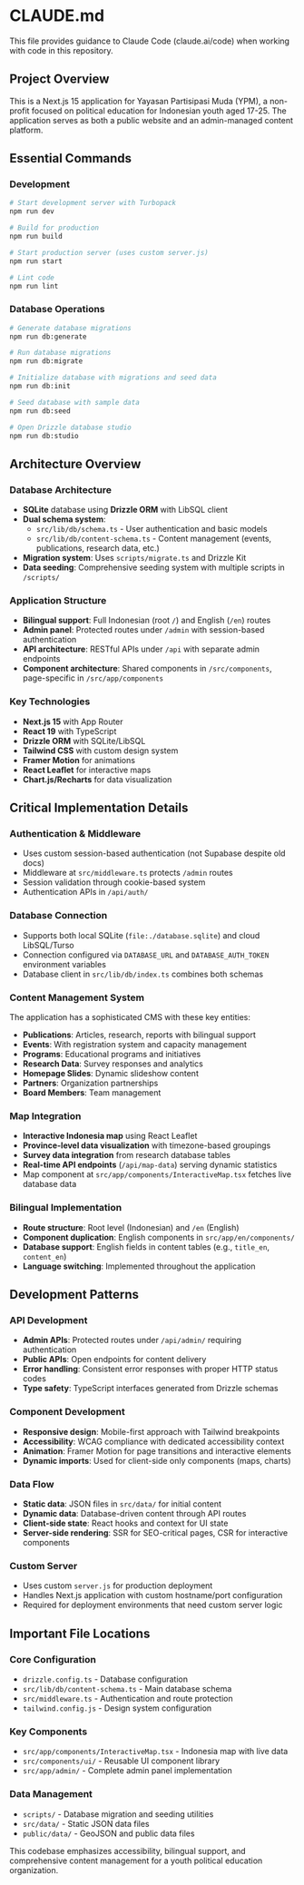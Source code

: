 # CLAUDE.md

This file provides guidance to Claude Code (claude.ai/code) when working with code in this repository.

## Project Overview

This is a Next.js 15 application for Yayasan Partisipasi Muda (YPM), a non-profit focused on political education for Indonesian youth aged 17-25. The application serves as both a public website and an admin-managed content platform.

## Essential Commands

### Development
```bash
# Start development server with Turbopack
npm run dev

# Build for production
npm run build

# Start production server (uses custom server.js)
npm run start

# Lint code
npm run lint
```

### Database Operations
```bash
# Generate database migrations
npm run db:generate

# Run database migrations  
npm run db:migrate

# Initialize database with migrations and seed data
npm run db:init

# Seed database with sample data
npm run db:seed

# Open Drizzle database studio
npm run db:studio
```

## Architecture Overview

### Database Architecture
- **SQLite** database using **Drizzle ORM** with LibSQL client
- **Dual schema system**: 
  - `src/lib/db/schema.ts` - User authentication and basic models
  - `src/lib/db/content-schema.ts` - Content management (events, publications, research data, etc.)
- **Migration system**: Uses `scripts/migrate.ts` and Drizzle Kit
- **Data seeding**: Comprehensive seeding system with multiple scripts in `/scripts/`

### Application Structure
- **Bilingual support**: Full Indonesian (root `/`) and English (`/en`) routes
- **Admin panel**: Protected routes under `/admin` with session-based authentication
- **API architecture**: RESTful APIs under `/api` with separate admin endpoints
- **Component architecture**: Shared components in `/src/components`, page-specific in `/src/app/components`

### Key Technologies
- **Next.js 15** with App Router
- **React 19** with TypeScript
- **Drizzle ORM** with SQLite/LibSQL
- **Tailwind CSS** with custom design system
- **Framer Motion** for animations
- **React Leaflet** for interactive maps
- **Chart.js/Recharts** for data visualization

## Critical Implementation Details

### Authentication & Middleware
- Uses custom session-based authentication (not Supabase despite old docs)
- Middleware at `src/middleware.ts` protects `/admin` routes
- Session validation through cookie-based system
- Authentication APIs in `/api/auth/`

### Database Connection
- Supports both local SQLite (`file:./database.sqlite`) and cloud LibSQL/Turso
- Connection configured via `DATABASE_URL` and `DATABASE_AUTH_TOKEN` environment variables
- Database client in `src/lib/db/index.ts` combines both schemas

### Content Management System
The application has a sophisticated CMS with these key entities:
- **Publications**: Articles, research, reports with bilingual support
- **Events**: With registration system and capacity management  
- **Programs**: Educational programs and initiatives
- **Research Data**: Survey responses and analytics
- **Homepage Slides**: Dynamic slideshow content
- **Partners**: Organization partnerships
- **Board Members**: Team management

### Map Integration
- **Interactive Indonesia map** using React Leaflet
- **Province-level data visualization** with timezone-based groupings
- **Survey data integration** from research database tables
- **Real-time API endpoints** (`/api/map-data`) serving dynamic statistics
- Map component at `src/app/components/InteractiveMap.tsx` fetches live database data

### Bilingual Implementation
- **Route structure**: Root level (Indonesian) and `/en` (English)
- **Component duplication**: English components in `src/app/en/components/`
- **Database support**: English fields in content tables (e.g., `title_en`, `content_en`)
- **Language switching**: Implemented throughout the application

## Development Patterns

### API Development
- **Admin APIs**: Protected routes under `/api/admin/` requiring authentication
- **Public APIs**: Open endpoints for content delivery
- **Error handling**: Consistent error responses with proper HTTP status codes
- **Type safety**: TypeScript interfaces generated from Drizzle schemas

### Component Development
- **Responsive design**: Mobile-first approach with Tailwind breakpoints
- **Accessibility**: WCAG compliance with dedicated accessibility context
- **Animation**: Framer Motion for page transitions and interactive elements
- **Dynamic imports**: Used for client-side only components (maps, charts)

### Data Flow
- **Static data**: JSON files in `src/data/` for initial content
- **Dynamic data**: Database-driven content through API routes
- **Client-side state**: React hooks and context for UI state
- **Server-side rendering**: SSR for SEO-critical pages, CSR for interactive components

### Custom Server
- Uses custom `server.js` for production deployment
- Handles Next.js application with custom hostname/port configuration
- Required for deployment environments that need custom server logic

## Important File Locations

### Core Configuration
- `drizzle.config.ts` - Database configuration
- `src/lib/db/content-schema.ts` - Main database schema
- `src/middleware.ts` - Authentication and route protection
- `tailwind.config.js` - Design system configuration

### Key Components
- `src/app/components/InteractiveMap.tsx` - Indonesia map with live data
- `src/components/ui/` - Reusable UI component library
- `src/app/admin/` - Complete admin panel implementation

### Data Management
- `scripts/` - Database migration and seeding utilities
- `src/data/` - Static JSON data files
- `public/data/` - GeoJSON and public data files

This codebase emphasizes accessibility, bilingual support, and comprehensive content management for a youth political education organization.